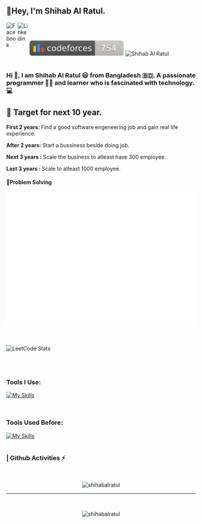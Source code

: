 ## 👋Hey, I'm Shihab Al Ratul.

[<img align="left"  width="30px" src="https://github.com/dmhendricks/signature-social-icons/blob/master/icons/round-flat-filled/35px/facebook.png" alt="Facebook"/>][facebook]

<a href="https://www.linkedin.com/in/shihabalratul/">
    <img align="left"  width="32px" src="https://github.com/dmhendricks/signature-social-icons/blob/master/icons/round-flat-filled/35px/linkedin.png" alt="Linkedin"/>
</a>
<br />

<br />
<!-- <img src= "https://raw.githubusercontent.com/shihabalratul/cf-stats/main/output/max_rating.svg"> -->

![](https://raw.githubusercontent.com/shihabalratul/cf-stats/main/output/max_rating.svg) <img src="https://komarev.com/ghpvc/?username=shihabalratul&label=Profile%20views&color=0e75b6&style=flat" alt="Shihab Al Ratul" />

#

### Hi 👋, I am Shihab Al Ratul 😃 from Bangladesh 🇧🇩. A passionate programmer 🧑‍💻  and learner who is fascinated with technology.💻 </p>

## 🎯 Target for next 10 year.
<p><b>First 2 years: </b> Find a good software engeneering job and gain real life experience.</p>
<p><b>After 2 years: </b> Start a bussiness beside doing job.</p> 
<p><b>Next 3 years : </b> Scale the business to atleast have 300 employee.</p>
<p><b>Last 3 years : </b> Scale to atleast 1000 employee.</p>


#### 🚩<b>Problem Solving</b>
![](https://raw.githubusercontent.com/shihabalratul/cf-stats/main/output/light_card.svg)

<br/>

![LeetCode Stats](https://leetcode.card.workers.dev/shihabalratul?theme=default&font=baloo&extension=null)

<br/>
<br/>

### <b>Tools I Use:</b> 
[![My Skills](https://skillicons.dev/icons?i=py,cpp,c,vscode,github,git )](https://skillicons.dev)

<br />

### <b>Tools Used Before:</b>
[![My Skills](https://skillicons.dev/icons?i=react,js,nodejs,mongodb,firebase,heroku,html,bootstrap)](https://skillicons.dev)

#

### <b>| Github Activities ⚡️</b>
<br/>
<p align="center"> <img src="https://github-readme-stats.vercel.app/api/top-langs/?username=shihabalratul&layout=compact&animation=true" alt="shihabalratul" />
<br />

---
<br />

<p align="center"> <img src="https://github-readme-stats.vercel.app/api?username=shihabalratul&show_icons=true&amnimatio=true" alt="shihabalratul" />


<!-- [![Top Langs](https://github-readme-stats.vercel.app/api/top-langs/?username=shihabalratul&layout=compact)](https://github.com/anuraghazra/github-readme-stats) -->



[facebook]: https://www.facebook.com/shihabal.ratul.1/
